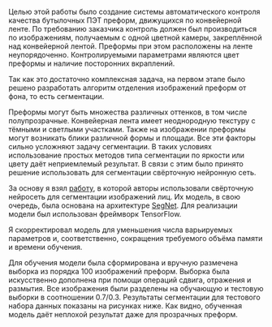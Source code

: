 Целью этой работы было создание системы автоматического контроля качества бутылочных ПЭТ преформ, движущихся по конвейерной ленте. По требованию заказчика контроль должен был производиться по изображениям, получаемым с одной цветной камеры, закреплённой над конвейерной лентой. Преформы при этом расположены на ленте неупорядоченно. Контролируемыми параметрами являются цвет преформы и наличие посторонних вкраплений.

Так как это достаточно комплексная задача, на первом этапе было решено разработать алгоритм отделения изображений преформ от фона, то есть сегментации.

Преформы могут быть множества различных оттенков, в том числе полупрозрачные. Конвейерная лента имеет неоднородную текстуру с тёмными и светлыми участками. Также на изображении преформы могут возникать блики различной формы и площади. Все эти факторы сильно усложняют задачу сегментации. В таких условиях использование простых методов типа сегментации по яркости или цвету даёт неприемлемый результат. В связи с этим было принято решение использовать для сегментации свёрточную нейронную сеть.

За основу я взял [работу](https://github.com/arahusky/Tensorflow-Segmentation), в которой авторы использовали свёрточную нейросеть для сегментации изображений лиц. Их модель, в свою очередь, была основана на архитектуре [SegNet](http://mi.eng.cam.ac.uk/projects/segnet/). Для реализации модели был использован фреймворк TensorFlow.

Я скорректировал модель для уменьшения числа варьируемых параметров и, соответственно, сокращения требуемого объёма памяти и времени обучения.

Для обучения модели была сформирована и вручную размечена выборка из порядка 100 изображений преформ. Выборка была искусственно дополнена при помощи операций сдвига, отражения и размытия. Все изображения были разделены на обучающую и тестовую выборки в соотношении 0.7/0.3. Результаты сегментации для тестового набора данных показаны на рисунках ниже. Как видно, обученная модель даёт неплохой результат даже для прозрачных преформ.
